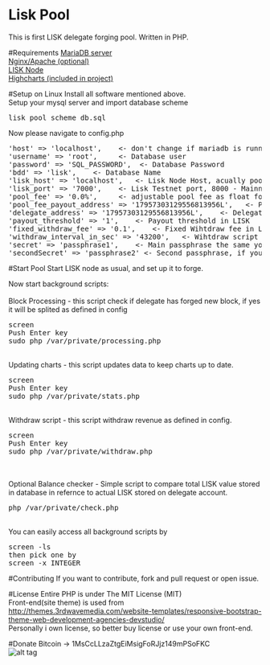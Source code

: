 # Lisk Pool
This is first LISK delegate forging pool. Written in PHP.

#Requirements
<a href="https://mariadb.org" target="_blank">MariaDB server</a><br>
<a href="http://nginx.org" target="_blank">Nginx/Apache (optional)</a><br>
<a href="https://lisk.io/documentation" target="_blank">LISK Node</a><br>
<a href="http://www.highcharts.com" target="_blank">Highcharts (included in project)</a><br>
 
#Setup on Linux
Install all software mentioned above.<br>
Setup your mysql server and import database scheme <pre>lisk_pool_scheme_db.sql</pre>
Now please navigate to config.php
<pre>
'host' => 'localhost',    <- don't change if mariadb is running on the same machine
'username' => 'root',     <- Database user
'password' => 'SQL_PASSWORD',  <- Database Password
'bdd' => 'lisk',    <- Database Name
'lisk_host' => 'localhost',   <- Lisk Node Host, acually pool can be running on different machine, it's also possible to point to login.lisk.io
'lisk_port' => '7000',    <- Lisk Testnet port, 8000 - Mainnet
'pool_fee' => '0.0%',     <- adjustable pool fee as float for ex. "1.25%"
'pool_fee_payout_address' => '17957303129556813956L',   <- Payout address if fee > 0.0
'delegate_address' => '17957303129556813956L',    <- Delegate address - must be valid forging delegate address
'payout_threshold' => '1',    <- Payout threshold in LISK
'fixed_withdraw_fee' => '0.1',    <- Fixed Wihtdraw fee in LISK
'withdraw_interval_in_sec' => '43200',   <- Wihtdraw script interval represented in seconds
'secret' => 'passphrase1',    <- Main passphrase the same your as in your forging delegete
'secondSecret' => 'passphrase2' <- Second passphrase, if you dont have one leave it empty ex. ""
</pre>

#Start Pool
Start LISK node as usual, and set up it to forge.

Now start background scripts:<br>
<br>Block Processing - this script check if delegate has forged new block, if yes it will be splited as defined in config
<pre>screen<br>Push Enter key<br>sudo php /var/private/processing.php</pre>
<br>Updating charts - this script updates data to keep charts up to date.
<pre>screen<br>Push Enter key<br>sudo php /var/private/stats.php</pre>
<br>Withdraw script - this script withdraw revenue as defined in config.
<pre>screen<br>Push Enter key<br>sudo php /var/private/withdraw.php</pre>
<br><br>
Optional
Balance checker - Simple script to compare total LISK value stored in database in refernce to actual LISK stored on delegate account.
<pre>php /var/private/check.php</pre>

<br>
You can easily access all background scripts by
<pre>
screen -ls<br>then pick one by<br>screen -x INTEGER</pre>

#Contributing
If you want to contribute, fork and pull request or open issue.


#License
Entire PHP is under The MIT License (MIT)<br>
Front-end(site theme) is used from http://themes.3rdwavemedia.com/website-templates/responsive-bootstrap-theme-web-development-agencies-devstudio/<br>
Personally i own license, so better buy license or use your own front-end.

#Donate
Bitcoin -> 1MsCcLLzaZtgEiMsigFoRJjz149mPSoFKC<br>
![alt tag](http://s16.postimg.org/xbne92mdx/image.png)<br>
